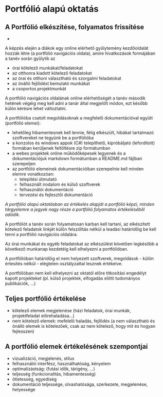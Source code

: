 # Portfólió alapú oktatás

## A Portfólió elkészítése, folyamatos frissítése

- 

A képzés elején a diákok egy online elérhető gyűlytemény kezdőoldalát hozzák létre (a portfólió navigációs oldala),
amire hivatkozások formájában a tanév során gyűlytik az

- órai kötelező munkákat/feladatokat
- az otthonra kiadott kötelező feladatokat
- az órai és otthoni választható és szorgalmi feladatokat
- az önálló fejlődést bemutató munkákat
- a csoportos projektmunkát

A portfólió navigációs oldalának online elérhetőségét a tanév második hetének végéig meg kell adni a tanár által megjelölt módon, ezt később külön kérésre lehet változtatni.

A portfólióba csatolt megoldásoknak a megfelelő dokumentációval együtt (portfólió elemei):

- lehetőleg hibamentesnek kell lennie, félig elkészült, hibákat tartalmazó szoftvereket ne tegyünk be a portfólióba
- a konzolos és windows appok (C#) telepíthető, kipróbáljató (lefordított) formában kerüljenek feltöltésre zip formátumban
- a webes projektek online működőképesek legyenek és a dokumentációjuk markdown formátumban a README.md fájlban szerepeljen
- az portfólió elemeinek dokumentációiban szerepelnie kell minden elemre vonatkozóan:
    - telepítési útmutató
    - felhasznált irodalom és külső szoftverek
    - felhasználói dokumentáció
    - tervezési és fejlesztői dokumentáció

*A portfólió alapú oktatásban az értékelés alapját a portfólió képzi, minden tárgyelemre a jegyek nagy része a portfólió folyamatos értékeléséből adódik.*

A portfóliót a tanév során folyamatosan karban kell tartani, az elkészített kötelező feladatok linkjét külön felszólítás nélkül a leadási határidőig be kell tenni a portfólió navigációs oldalára.

Az órai munkákat és egyéb feladatokat az elkészülést követően legkésőbb a következő munkanap kezdetéig kell elhelyezni a portfólióban.

A portfólióban határidőig el nem helyezett szoftverek, megoldások - külön értesítés nélkül - elégtelen osztályzattal lesznek értékelve.

A portfólióban nem kell elhelyezni az oktatól előre titkosítási engedélyt kapott projekteket (pl. külső projektek, elfogadás előtti tudományos publikációk, ...)

## Teljes portfólió értékelése

- kötelező elemek megjelenése (házi feladatok, órai munkák, projektfeladat előrehaladása...)
- nem kötelező elemek: mefelelő haladás, fejlődés (a nem választható és önálló elemek is kötelezőek, csak az nem kötelező, hogy mit és hogyan fejlesszen)

## A portfólió elemek értékelésének szempontjai

- vizualizáció, megjelenés, stílus
- felhasználói interfész, használhatóság, kényelem
- optimalizástság: (futási idők, tárigény, ...)
- teljesség (funkcionalitás, hibamentesség)
- ötletesség, egyediség
- dokumentáció teljessége, olvashatósága, szerkezete, megjelenése, helyessége